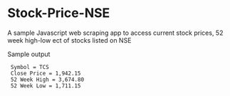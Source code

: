 # Stock-Price-NSE
A sample Javascript web scraping app to access current stock prices, 52 week high-low ect of stocks listed on NSE


Sample output
```
 Symbol = TCS
 Close Price = 1,942.15
 52 Week High = 3,674.80
 52 Week Low = 1,711.15
```

